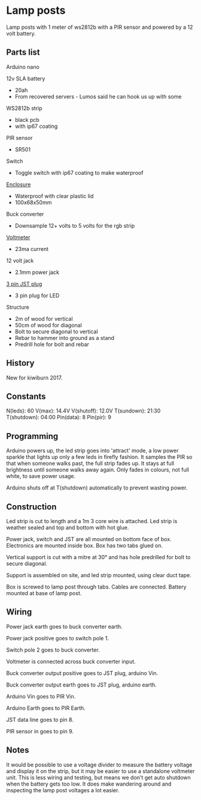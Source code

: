 # Lamp posts

Lamp posts with 1 meter of ws2812b with a PIR sensor and powered by a 12 volt battery.

## Parts list

Arduino nano

12v SLA battery
 * 20ah
 * From recovered servers - Lumos said he can hook us up with some

WS2812b strip
 * black pcb
 * with ip67 coating

PIR sensor
  * SR501

Switch
 * Toggle switch with ip67 coating to make waterproof

[Enclosure](http://www.aliexpress.com/item/1pc-Waterproof-Clear-Cover-Plastic-Electronic-Project-Box-Enclosure-Case-100x68x50mm)
 * Waterproof with clear plastic lid
 * 100x68x50mm

Buck converter
 * Downsample 12+ volts to 5 volts for the rgb strip

[Voltmeter](http://www.aliexpress.com/item/1pc-LCD-digital-voltmeter-ammeter-voltimetro-Red-LED-Amp-amperimetro-Volt-Meter-Gauge-voltage-meter-DC/32582100596.html)
 * 23ma current

12 volt jack
 * 2.1mm power jack

[3 pin JST plug](http://www.aliexpress.com/item/20-Pair-3-Pin-JST-SM-Connectors-For-WS2812B-WS2811-WS2812-LED-Strip-Female-Male/1535958145.html)
 * 3 pin plug for LED

Structure
 * 2m of wood for vertical
 * 50cm of wood for diagonal
 * Bolt to secure diagonal to vertical
 * Rebar to hammer into ground as a stand
 * Predrill hole for bolt and rebar

## History

New for kiwiburn 2017.

## Constants

N(leds): 60
V(max): 14.4V
V(shutoff): 12.0V
T(sundown): 21:30
T(shutdown): 04:00
Pin(data): 8
Pin(pir): 9

## Programming

Arduino powers up, the led strip goes into 'attract' mode, a low power sparkle that lights up only a few leds in firefly fashion. It samples the PIR so that when someone walks past, the full strip fades up. It stays at full brightness until someone walks away again. Only fades in colours, not full white, to save power usage.

Arduino shuts off at T(shutdown) automatically to prevent wasting power.

## Construction

Led strip is cut to length and a 1m 3 core wire is attached. Led strip is weather sealed and top and bottom with hot glue.

Power jack, switch and JST are all mounted on bottom face of box. Electronics are mounted inside box. Box has two tabs glued on.

Vertical support is cut with a mitre at 30° and has hole predrilled for bolt to secure diagonal.

Support is assembled on site, and led strip mounted, using clear duct tape.

Box is screwed to lamp post through tabs. Cables are connected. Battery mounted at base of lamp post.

## Wiring

Power jack earth goes to buck converter earth.

Power jack positive goes to switch pole 1. 

Switch pole 2 goes to buck converter. 

Voltmeter is connected across buck converter input.

Buck converter output positive goes to JST plug, arduino Vin.

Buck converter output earth goes to JST plug, arduino earth.

Arduino Vin goes to PIR Vin.

Arduino Earth goes to PIR Earth.

JST data line goes to pin 8.

PIR sensor in goes to pin 9.


## Notes

It would be possible to use a voltage divider to measure the battery voltage and display it on the strip, but it may be easier to use a standalone voltmeter unit. This is less wiring and testing, but means we don't get auto shutdown when the battery gets too low. It does make wandering around and inspecting the lamp post voltages a lot easier.
